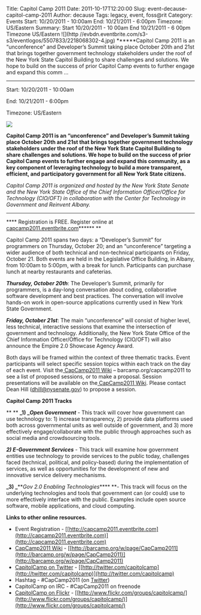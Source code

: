 Title: Capitol Camp 2011
Date: 2011-10-17T12:20:00
Slug: event-decause-capitol-camp-2011
Author: decause
Tags: legacy, event, foss@rit
Category: Events
Start: 10/20/2011 - 10:00am
End: 10/21/2011 - 6:00pm
Timezone: US/Eastern
Summary: Start  10/20/2011 - 10 00am  End  10/21/2011 - 6 00pm  Timezone  US/Eastern  ![](http //evbdn.eventbrite.com/s3-s3/eventlogos/5507833/2218068302-4.jpg)  ******Capitol Camp 2011 is an “unconference” and Developer’s Summit taking place October 20th and 21st that brings together government technology stakeholders under the roof of the New York State Capitol Building to share challenges and solutions. We hope to build on the success of prior Capitol Camp events to further engage and expand this comm ... 

---
Start: 10/20/2011 - 10:00am

End: 10/21/2011 - 6:00pm

Timezone: US/Eastern

![](http://evbdn.eventbrite.com/s3-s3/eventlogos/5507833/2218068302-4.jpg)

******Capitol Camp 2011 is an “unconference” and Developer’s Summit taking place October 20th and 21st that brings together government technology stakeholders under the roof of the New York State Capitol Building to share challenges and solutions. We hope to build on the success of prior Capitol Camp events to further engage and expand this community, as a key component of leveraging technology to build a more transparent, efficient, and participatory government for all New York State citizens.******

_Capitol Camp 2011 is organized and hosted by the New York State Senate and
the New York State Office of the Chief Information Officer/Office for
Technology (CIO/OFT) in collaboration with the Center for Technology in
Government and Reinvent Albany._

** **

**** Registration is FREE. Register online at [capcamp2011.eventbrite.com](http://capcamp2011.eventbrite.com)****** **

Capitol Camp 2011 spans two days: a “Developer’s Summit” for programmers on
Thursday, October 20; and an “unconference” targeting a wider audience of both
technical and non-technical participants on Friday, October 21. Both events
are held in the Legislative Office Building, in Albany, from 10:00am to
5:00pm, with a break for lunch. Participants can purchase lunch at nearby
restaurants and cafeterias.

_**Thursday, October 20th**_: The Developer’s Summit, primarily for
programmers, is a day-long conversation about coding, collaborative software
development and best practices. The conversation will involve hands-on work in
open-source applications currently used in New York State Government.

_**Friday, October 21st**_: The main “unconference” will consist of higher
level, less technical, interactive sessions that examine the intersection of
government and technology. Additionally, the New York State Office of the
Chief Information Officer/Office for Technology (CIO/OFT) will also announce
the Empire 2.0 Showcase Agency Award.

Both days will be framed within the context of three thematic tracks. Event
participants will select specific session topics within each track on the day
of each event. Visit the[ CapCamp2011 Wiki](http://barcamp.org/CapCamp2011) –
barcamp.org/capcamp2011 to see a list of proposed sessions, or to make a
proposal.  Session presentations will be available on the[ CapCamp2011
Wiki](http://barcamp.org/CapCamp2011).  Please contact Dean Hill
([dhill@nysenate.gov](mailto:dhill@nysenate.gov)) to propose a session.

**Capitol Camp 2011 Tracks**

** ** **_1) _******_Open Government_**** - This track will cover how government can use technology to: 1) increase transparency, 2) provide data platforms used both across governmental units as well outside of government, and 3) more effectively engage/collaborate with the public through approaches such as social media and crowdsourcing tools.

****_2) E-Government Services_**** - This track will examine how government entities use technology to provide services to the public today, challenges faced (technical, political, and policy-based) during the implementation of services, as well as opportunities for the development of new and innovative service delivery mechanisms.

******_3) _********_Gov 2.0 Enabling Technologies_**** **- This track will focus on the underlying technologies and tools that government can (or could) use to more effectively interface with the public. Examples include open source software, mobile applications, and cloud computing. 

**Links to other online resources.**

  * Event Registration - [[http://capcamp2011.eventbrite.com](http://capcamp2011.eventbrite.com)](http://capcamp2011.eventbrite.com)
  * [CapCamp2011 Wiki](http://barcamp.org/CapCamp2011) - [[http://barcamp.org/w/page/CapCamp2011](http://barcamp.org/w/page/CapCamp2011)](http://barcamp.org/w/page/CapCamp2011)
  * [CapitolCamp on Twitter](http://twitter.com/capitolcamp) - [[http://twitter.com/capitolcamp](http://twitter.com/capitolcamp)](http://twitter.com/capitolcamp)
  * Hashtag - #CapCamp2011 (on [Twitter](http://twitter.com/#!/search/realtime/%23CapCamp2011))
  * CapitolCamp on IRC - #CapCamp2011 on freenode
  * [CapitolCamp on Flickr](http://www.flickr.com/groups/capitolcamp/) - [[http://www.flickr.com/groups/capitolcamp/](http://www.flickr.com/groups/capitolcamp/)](http://www.flickr.com/groups/capitolcamp/)


